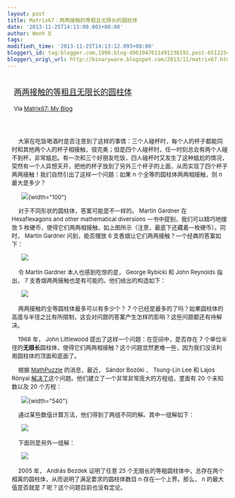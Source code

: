 ```yaml
--- 
layout: post 
title: Matrix67：两两接触的等粗且无限长的圆柱体 
date: '2013-11-25T14:13:00.001+08:00' 
author: Wenh Q
tags:
modified\_time: '2013-11-25T14:13:12.093+08:00' 
blogger\_id: tag:blogger.com,1999:blog-4961947611491238191.post-6512254570532008404
blogger\_orig\_url: http://binaryware.blogspot.com/2013/11/matrix67.html
---
```

<div style="margin: 10px; padding: 5px;">

<div style="font-size: 18px;">

[两两接触的等粗且无限长的圆柱体](http://www.matrix67.com/blog/archives/5521)

</div>

<div style="font-size: 13px;">

Via [Matrix67: My Blog](http://www.matrix67.com/blog)

</div>

</div>

<div style="font-size: 13px; padding: 15px 0 10px 10px;">

    大家在吃饭喝酒时是否注意到了这样的事情：三个人碰杯时，每个人的杯子都能同时和其他两个人的杯子相接触，很完美；但是四个人碰杯时，任一时刻总会有两个人碰不到杯，非常尴尬。有一次和三个好朋友吃饭，四人碰杯时又发生了这种尴尬的情况，突然有一个人异想天开，把他的杯子放到了另外三个杯子的上面，从而实现了四个杯子两两接触！我们自然引出了这样一个问题：如果
n 个全等的圆柱体两两相接触，则 n 最大是多少？

      ![](http://www.matrix67.com/blogimage_2013/201311181.png){width="100"}

    对于不同形状的圆柱体，答案可能是不一样的。 Martin Gardner 在
Hexaflexagons and other mathematical diversions
一书中提到，我们可以精巧地摆放 5
枚硬币，使得它们两两相接触，如上图所示（注意，最底下还藏着一枚硬币）。同时，
Martin Gardner 问到，能否摆放 6
支香烟让它们两两接触？一个经典的答案如下：

      ![](http://www.matrix67.com/blogimage_2013/201311182.gif)



    令 Martin Gardner 本人也感到吃惊的是， George Rybicki 和 John
Reynolds 指出， 7 支香烟两两接触也是有可能的。他们给出的构造如下：

      ![](http://www.matrix67.com/blogimage_2013/201311183.gif)

    两两接触的全等圆柱体最多可以有多少个？ 7
个已经是最多的了吗？如果圆柱体的高度与半径之比有所限制，这会对问题的答案产生怎样的影响？这些问题都还有待解决。



    1968 年， John Littlewood 提出了这样一个问题：在空间中，是否存在 7
个单位半径的**无限长**圆柱体，使得它们两两相接触？这个问题显然更难一些，因为我们没法利用圆柱体的顶面和底面了。

    根据 [MathPuzzle](http://www.mathpuzzle.com/) 的消息，最近， Sándor
Bozóki 、 Tsung-Lin Lee 和 Lajos Rónyai
[解决了](http://arxiv.org/abs/1308.5164)这个问题。他们建立了一个非常非常庞大的方程组，里面有
20 个未知数以及 20 个方程：

      ![](http://www.matrix67.com/blogimage_2013/201311184.png){width="540"}

    通过某些数值计算方法，他们得到了两组不同的解。其中一组解如下：

      ![](http://www.matrix67.com/blogimage_2013/201311185.gif)

    下面则是另外一组解：

      ![](http://www.matrix67.com/blogimage_2013/201311186.gif)

    2005 年， András Bezdek 证明了任意 25
个无限长的等粗圆柱体中，总存在两个相离的圆柱体，从而说明了满足要求的圆柱体数目
n 存在一个上界。那么， n 的最大值是否就是 7 呢？这个问题目前也没有定论。

</div>
